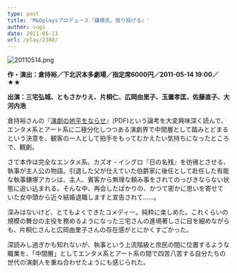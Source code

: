 ```yaml
---
type: post
title: 'M&Oplaysプロデュース『鎌塚氏、放り投げる』'
author: sugi
date: 2011-05-13
url: /play/2388/
---
```

<img alt="20110514.png" src="/images/play/20110514.jpg" class="alignleft" />

**作・演出：倉持裕／下北沢本多劇場／指定席6000円／2011-05-14 19:00／★★**

**出演：三宅弘城、ともさかりえ、片桐仁、広岡由里子、玉置孝匡、佐藤直子、大河内浩**

倉持裕さんの『[演劇の地平をならせ](http://www.saison.or.jp/viewpoint/pdf/11-02/viewpoint-no.54.pdf)』(PDF)という論考を大変興味深く読んで、エンタメ系とアート系に二極分化しつつある演劇界で中間層として踏みとどまるという決意を、観客の一人として拍手をもってむかえたい気持ちになったところで、観劇。

さて本作は完全なエンタメ系。カズオ・イシグロ『日の名残』を彷彿とさせる、執事が主人公の物語。引退した父が仕えていた伯爵家に後任として赴任した有能な執事鎌塚アカシは、主人、賓客から無理な頼み事をされてのっぴきならない状態に追い込まれる。そんな中、再会したばかりの、かつて密かに思いを寄せていた女中頭から近々結婚退職しますと宣告されて......。

深みはないけど、とてもよくできたコメディー。純粋に楽しめた。これくらいの規模の舞台の主役を務めるようになった三宅さんの進境著しさに目を細めながらも、片桐仁さんと広岡由里子さんの存在感がとにかくすごかった。

深読みし過ぎかも知れないが、執事という上流階級と庶民の間に位置するような職業を、「中間層」としてエンタメ系とアート系の間で四苦八苦する自分たちの世代の演劇人を重ね合わせたようにも感じられた。

